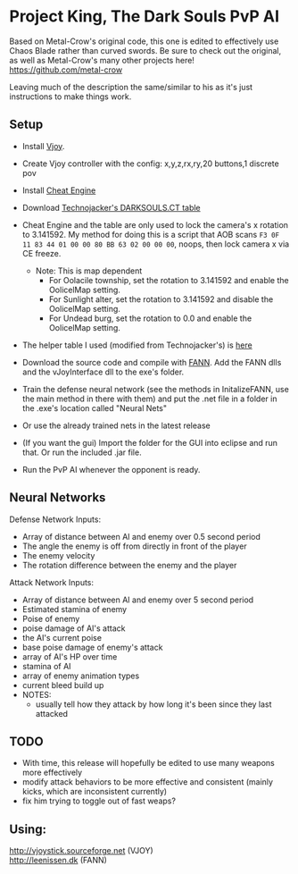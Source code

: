 # Project King, The Dark Souls PvP AI
Based on Metal-Crow's original code, this one is edited to effectively use Chaos Blade rather than curved swords.
Be sure to check out the original, as well as Metal-Crow's many other projects here! https://github.com/metal-crow

Leaving much of the description the same/similar to his as it's just instructions to make things work.
  
## Setup
* Install [Vjoy](http://vjoystick.sourceforge.net/site/index.php/download-a-install).
* Create Vjoy controller with the config: x,y,z,rx,ry,20 buttons,1 discrete pov
* Install [Cheat Engine](http://www.cheatengine.org)
* Download [Technojacker's DARKSOULS.CT table](https://drive.google.com/folderview?id=0B_f11g1DlLhDV1RfV0VSdnBfOVE&usp=sharing)  
 * Cheat Engine and the table are only used to lock the camera's x rotation to 3.141592. My method for doing this is a script that AOB scans `F3 0F 11 83 44 01 00 00 80 BB 63 02 00 00 00`, noops, then lock camera x via CE freeze.
    * Note: This is map dependent
      * For Oolacile township, set the rotation to 3.141592 and enable the OolicelMap setting.
      * For Sunlight alter, set the rotation to 3.141592 and disable the OolicelMap setting.
      * For Undead burg, set the rotation to 0.0 and enable the OolicelMap setting.

 * The helper table I used (modified from Technojacker's) is [here](https://github.com/metal-crow/Dark-Souls-PvP-AI/blob/master/DARKSOULS_AI_Help.CT)
* Download the source code and compile with [FANN](http://leenissen.dk). Add the FANN dlls and the vJoyInterface dll to the exe's folder.
* Train the defense neural network (see the methods in InitalizeFANN, use the main method in there with them) and put the .net file in a folder in the .exe's location called "Neural Nets"
 * Or use the already trained nets in the latest release
* (If you want the gui) Import the folder for the GUI into eclipse and run that. Or run the included .jar file.
* Run the PvP AI whenever the opponent is ready.

## Neural Networks
Defense Network Inputs:  

  * Array of distance between AI and enemy over 0.5 second period 
  * The angle the enemy is off from directly in front of the player  
  * The enemy velocity  
  * The rotation difference between the enemy and the player  

Attack Network Inputs:  

  * Array of distance between AI and enemy over 5 second period
  * Estimated stamina of enemy
  * Poise of enemy 
  * poise damage of AI's attack
  * the AI's current poise
  * base poise damage of enemy's attack
  * array of AI's HP over time
  * stamina of AI
  * array of enemy animation types
  * current bleed build up
  * NOTES:
    * usually tell how they attack by how long it's been since they last attacked

## TODO 

  * With time, this release will hopefully be edited to use many weapons more effectively
  * modify attack behaviors to be more effective and consistent (mainly kicks, which are inconsistent currently)
  * fix him trying to toggle out of fast weaps? 

## Using:   
http://vjoystick.sourceforge.net (VJOY)  
http://leenissen.dk (FANN)  
